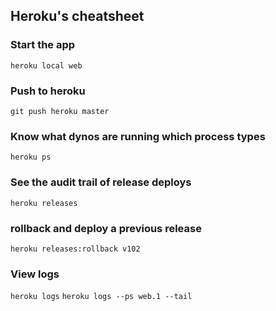 ## Heroku's cheatsheet

### Start the app
`heroku local web`

### Push to heroku
`git push heroku master`

### Know what dynos are running which process types
`heroku ps`

### See the audit trail of release deploys
`heroku releases`

### rollback and deploy a previous release
`heroku releases:rollback v102`

### View logs
`heroku logs`
`heroku logs --ps web.1 --tail`
